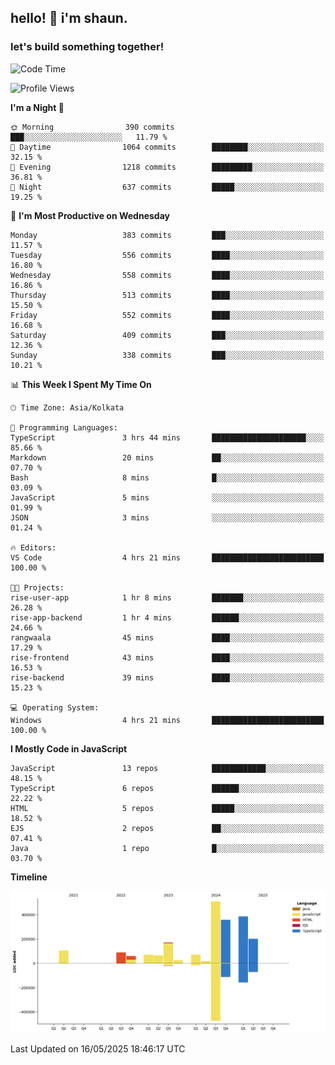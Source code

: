 ## hello! 👋 i'm shaun. 
### let's build something together!
<!--START_SECTION:waka-->
![Code Time](http://img.shields.io/badge/Code%20Time-199%20hrs%2048%20mins-blue)

![Profile Views](http://img.shields.io/badge/Profile%20Views-1-blue)

**I'm a Night 🦉** 

```text
🌞 Morning                390 commits         ███░░░░░░░░░░░░░░░░░░░░░░   11.79 % 
🌆 Daytime                1064 commits        ████████░░░░░░░░░░░░░░░░░   32.15 % 
🌃 Evening                1218 commits        █████████░░░░░░░░░░░░░░░░   36.81 % 
🌙 Night                  637 commits         █████░░░░░░░░░░░░░░░░░░░░   19.25 % 
```
📅 **I'm Most Productive on Wednesday** 

```text
Monday                   383 commits         ███░░░░░░░░░░░░░░░░░░░░░░   11.57 % 
Tuesday                  556 commits         ████░░░░░░░░░░░░░░░░░░░░░   16.80 % 
Wednesday                558 commits         ████░░░░░░░░░░░░░░░░░░░░░   16.86 % 
Thursday                 513 commits         ████░░░░░░░░░░░░░░░░░░░░░   15.50 % 
Friday                   552 commits         ████░░░░░░░░░░░░░░░░░░░░░   16.68 % 
Saturday                 409 commits         ███░░░░░░░░░░░░░░░░░░░░░░   12.36 % 
Sunday                   338 commits         ███░░░░░░░░░░░░░░░░░░░░░░   10.21 % 
```


📊 **This Week I Spent My Time On** 

```text
🕑︎ Time Zone: Asia/Kolkata

💬 Programming Languages: 
TypeScript               3 hrs 44 mins       █████████████████████░░░░   85.66 % 
Markdown                 20 mins             ██░░░░░░░░░░░░░░░░░░░░░░░   07.70 % 
Bash                     8 mins              █░░░░░░░░░░░░░░░░░░░░░░░░   03.09 % 
JavaScript               5 mins              ░░░░░░░░░░░░░░░░░░░░░░░░░   01.99 % 
JSON                     3 mins              ░░░░░░░░░░░░░░░░░░░░░░░░░   01.24 % 

🔥 Editors: 
VS Code                  4 hrs 21 mins       █████████████████████████   100.00 % 

🐱‍💻 Projects: 
rise-user-app            1 hr 8 mins         ███████░░░░░░░░░░░░░░░░░░   26.28 % 
rise-app-backend         1 hr 4 mins         ██████░░░░░░░░░░░░░░░░░░░   24.66 % 
rangwaala                45 mins             ████░░░░░░░░░░░░░░░░░░░░░   17.29 % 
rise-frontend            43 mins             ████░░░░░░░░░░░░░░░░░░░░░   16.53 % 
rise-backend             39 mins             ████░░░░░░░░░░░░░░░░░░░░░   15.23 % 

💻 Operating System: 
Windows                  4 hrs 21 mins       █████████████████████████   100.00 % 
```

**I Mostly Code in JavaScript** 

```text
JavaScript               13 repos            ████████████░░░░░░░░░░░░░   48.15 % 
TypeScript               6 repos             ██████░░░░░░░░░░░░░░░░░░░   22.22 % 
HTML                     5 repos             █████░░░░░░░░░░░░░░░░░░░░   18.52 % 
EJS                      2 repos             ██░░░░░░░░░░░░░░░░░░░░░░░   07.41 % 
Java                     1 repo              █░░░░░░░░░░░░░░░░░░░░░░░░   03.70 % 
```



**Timeline**

![Lines of Code chart](https://raw.githubusercontent.com/ShaunDaniel/ShaunDaniel/main/assets/bar_graph.png)


 Last Updated on 16/05/2025 18:46:17 UTC
<!--END_SECTION:waka-->
